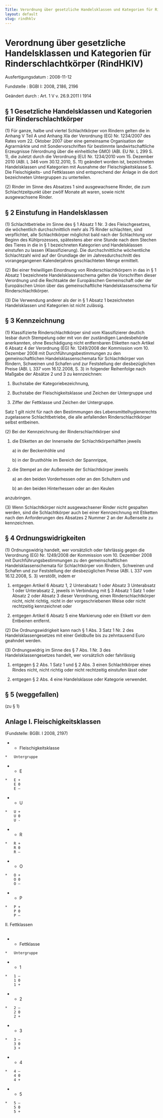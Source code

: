 ```yaml
---
Title: Verordnung über gesetzliche Handelsklassen und Kategorien für Rinderschlachtkörper
layout: default
slug: rindhklv
---
```


# Verordnung über gesetzliche Handelsklassen und Kategorien für Rinderschlachtkörper (RindHKlV)

Ausfertigungsdatum
:   2008-11-12

Fundstelle
:   BGBl I: 2008, 2186, 2196

Geändert durch
:   Art. 1 V v. 26.9.2011 I 1914


## § 1 Gesetzliche Handelsklassen und Kategorien für Rinderschlachtkörper

(1) Für ganze, halbe und viertel Schlachtkörper von Rindern gelten die
in Anhang V Teil A und Anhang XIa der Verordnung (EG) Nr. 1234/2007
des Rates vom 22. Oktober 2007 über eine gemeinsame Organisation der
Agrarmärkte und mit Sondervorschriften für bestimmte
landwirtschaftliche Erzeugnisse (Verordnung über die einheitliche GMO)
(ABl. EU Nr. L 299 S. 1), die zuletzt durch die Verordnung (EU) Nr.
1234/2010 vom 15. Dezember 2010 (ABl. L 346 vom 30.12.2010, S. 11)
geändert worden ist, bezeichneten Handelsklassen und Kategorien mit
Ausnahme der Fleischigkeitsklasse S. Die Fleischigkeits- und
Fettklassen sind entsprechend der Anlage in die dort bezeichneten
Untergruppen zu unterteilen.

(2) Rinder im Sinne des Absatzes 1 sind ausgewachsene Rinder, die zum
Schlachtzeitpunkt über zwölf Monate alt waren, sowie nicht
ausgewachsene Rinder.


## § 2 Einstufung in Handelsklassen

(1) Schlachtbetriebe im Sinne des § 1 Absatz 1 Nr. 3 des
Fleischgesetzes, die wöchentlich durchschnittlich mehr als 75 Rinder
schlachten, sind verpflichtet, alle Schlachtkörper möglichst bald nach
der Schlachtung vor Beginn des Kühlprozesses, spätestens aber eine
Stunde nach dem Stechen des Tieres in die in § 1 bezeichneten
Kategorien und Handelsklassen einstufen zu lassen (Klassifizierung).
Die durchschnittliche wöchentliche Schlachtzahl wird auf der Grundlage
der im Jahresdurchschnitt des vorangegangenen Kalenderjahres
geschlachteten Menge ermittelt.

(2) Bei einer freiwilligen Einordnung von Rinderschlachtkörpern in das
in § 1 Absatz 1 bezeichnete Handelsklassenschema gelten die
Vorschriften dieser Verordnung und die Rechtsakte der Europäischen
Gemeinschaft oder der Europäischen Union über das gemeinschaftliche
Handelsklassenschema für Rinderschlachtkörper.

(3) Die Verwendung anderer als der in § 1 Absatz 1 bezeichneten
Handelsklassen und Kategorien ist nicht zulässig.


## § 3 Kennzeichnung

(1) Klassifizierte Rinderschlachtkörper sind vom Klassifizierer
deutlich lesbar durch Stempelung oder mit von der zuständigen
Landesbehörde anerkannten, ohne Beschädigung nicht entfernbaren
Etiketten nach Artikel 6 Absatz 4 der Verordnung (EG) Nr. 1249/2008
der Kommission vom 10. Dezember 2008 mit Durchführungsbestimmungen zu
den gemeinschaftlichen Handelsklassenschemata für Schlachtkörper von
Rindern, Schweinen und Schafen und zur Feststellung der
diesbezüglichen Preise (ABl. L 337 vom 16.12.2008, S. 3) in folgender
Reihenfolge nach Maßgabe der Absätze 2 und 3 zu kennzeichnen:

1.  Buchstabe der Kategoriebezeichnung,


2.  Buchstabe der Fleischigkeitsklasse und Zeichen der Untergruppe und


3.  Ziffer der Fettklasse und Zeichen der Untergruppe.



Satz 1 gilt nicht für nach den Bestimmungen des
Lebensmittelhygienerechts zugelassene Schlachtbetriebe, die alle
anfallenden Rinderschlachtkörper selbst entbeinen.

(2) Bei der Kennzeichnung der Rinderschlachtkörper sind

1.  die Etiketten an der Innenseite der Schlachtkörperhälften jeweils

    a)  in der Beckenhöhle und


    b)  in der Brusthöhle im Bereich der Spannrippe,





2.  die Stempel an der Außenseite der Schlachtkörper jeweils

    a)  an den beiden Vorderhessen oder an den Schultern und


    b)  an den beiden Hinterhessen oder an den Keulen






anzubringen.

(3) Wenn Schlachtkörper nicht ausgewachsener Rinder nicht gespalten
werden, sind die Schlachtkörper auch bei einer Kennzeichnung mit
Etiketten nach den Anforderungen des Absatzes 2 Nummer 2 an der
Außenseite zu kennzeichnen.


## § 4 Ordnungswidrigkeiten

(1) Ordnungswidrig handelt, wer vorsätzlich oder fahrlässig gegen die
Verordnung (EG) Nr. 1249/2008 der Kommission vom 10. Dezember 2008 mit
Durchführungsbestimmungen zu den gemeinschaftlichen
Handelsklassenschemata für Schlachtkörper von Rindern, Schweinen und
Schafen und zur Feststellung der diesbezüglichen Preise (ABl. L 337
vom 16.12.2008, S. 3) verstößt, indem er

1.  entgegen Artikel 6 Absatz 1, 2 Unterabsatz 1 oder Absatz 3 Unterabsatz
    1 oder Unterabsatz 2, jeweils in Verbindung mit § 3 Absatz 1 Satz 1
    oder Absatz 2 oder Absatz 3 dieser Verordnung, einen
    Rinderschlachtkörper nicht, nicht richtig, nicht in der
    vorgeschriebenen Weise oder nicht rechtzeitig kennzeichnet oder


2.  entgegen Artikel 6 Absatz 5 eine Markierung oder ein Etikett vor dem
    Entbeinen entfernt.




(2) Die Ordnungswidrigkeit kann nach § 1 Abs. 3 Satz 1 Nr. 2 des
Handelsklassengesetzes mit einer Geldbuße bis zu zehntausend Euro
geahndet werden.

(3) Ordnungswidrig im Sinne des § 7 Abs. 1 Nr. 3 des
Handelsklassengesetzes handelt, wer vorsätzlich oder fahrlässig

1.  entgegen § 2 Abs. 1 Satz 1 und § 2 Abs. 3 einen Schlachtkörper eines
    Rindes nicht, nicht richtig oder nicht rechtzeitig einstufen lässt
    oder


2.  entgegen § 2 Abs. 4 eine Handelsklasse oder Kategorie verwendet.





## § 5 (weggefallen)


(zu § 1)

## Anlage I. Fleischigkeitsklassen

(Fundstelle: BGBl. I 2008, 2197)

*    *   Fleischigkeitsklasse

    *   Untergruppe


*    *   E

    *   E +
        E 0
        E –


*    *   U

    *   U +
        U 0
        U -


*    *   R

    *   R +
        R 0
        R –


*    *   O

    *   O +
        O 0
        O –


*    *   P

    *   P +
        P 0
        P –



II. Fettklassen
##


*    *   Fettklasse

    *   Untergruppe


*    *   1

    *   1 –
        1 0
        1 +


*    *   2

    *   2 –
        2 0
        2 +


*    *   3

    *   3 –
        3 0
        3 +


*    *   4

    *   4 –
        4 0
        4 +


*    *   5

    *   5 –
        5 0
        5 +



